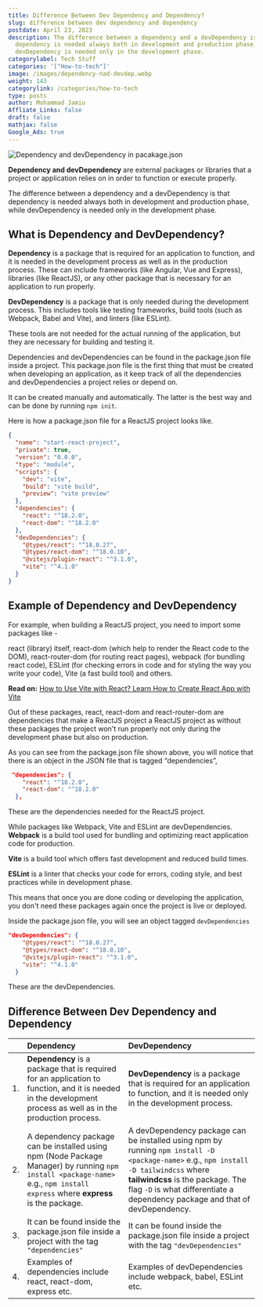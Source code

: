```yaml
---
title: Difference Between Dev Dependency and Dependency?
slug: difference between dev dependency and dependency
postdate: April 23, 2023
description: The difference between a dependency and a devDependency is that
  dependency is needed always both in development and production phase, while
  devDependency is needed only in the development phase.
categorylabel: Tech Stuff
categories: '["How-to-tech"]'
image: /images/dependency-nad-devdep.webp
weight: 143
categorylink: /categories/how-to-tech
type: posts
author: Mohammad Jamiu
Affliate_Links: false
draft: false
mathjax: false
Google_Ads: true
---
```


![Dependency and devDependency in pacakage.json](/images/dependency-nad-devdep.webp "Dependency and devDependency")

**Dependency and devDependency** are external packages or libraries that a project or application relies on in order to function or execute properly.

The difference between a dependency and a devDependency is that dependency is needed always both in development and production phase, while devDependency is needed only in the development phase.

## What is Dependency and DevDependency?

**Dependency** is a package that is required for an application to function, and it is needed in the development process as well as in the production process. These can include frameworks (like Angular, Vue and Express), libraries (like ReactJS), or any other package that is necessary for an application to run properly.

**DevDependency** is a package that is only needed during the development process. This includes tools like testing frameworks, build tools (such as Webpack, Babel and Vite), and linters (like ESLint).

These tools are not needed for the actual running of the application, but they are necessary for building and testing it.

Dependencies and devDependencies can be found in the package.json file inside a project. This package.json file is the first thing that must be created when developing an application, as it keep track of all the dependencies and devDependencies a project relies or depend on.

It can be created manually and automatically. The latter is the best way and can be done by running `npm init`.

Here is how a package.json file for a ReactJS project looks like.

```json
{
  "name": "start-react-project",
  "private": true,
  "version": "0.0.0",
  "type": "module",
  "scripts": {
    "dev": "vite",
    "build": "vite build",
    "preview": "vite preview"
  },
  "dependencies": {
    "react": "^18.2.0",
    "react-dom": "^18.2.0"
  },
  "devDependencies": {
    "@types/react": "^18.0.27",
    "@types/react-dom": "^18.0.10",
    "@vitejs/plugin-react": "^3.1.0",
    "vite": "^4.1.0"
  }
}
```

## Example of Dependency and DevDependency

For example, when building a ReactJS project, you need to import some packages like -

react (library) itself, react-dom (which help to render the React code to the DOM), react-router-dom (for routing react pages), webpack (for bundling react code), ESLint (for checking errors in code and for styling the way you write your code), Vite (a fast build tool) and others.

**Read on:** [How to Use Vite with React? Learn How to Create React App with Vite](/how-to-tech/how-to-use-vite-with-react/)

Out of these packages, react, react-dom and react-router-dom are dependencies that make a ReactJS project a ReactJS project as without these packages the project won't run properly not only during the development phase but also on production.

As you can see from the package.json file shown above, you will notice that there is an object in the JSON file that is tagged “dependencies”,

```json
 "dependencies": {
    "react": "^18.2.0",
    "react-dom": "^18.2.0"
  },
```

These are the dependencies needed for the ReactJS project.

While packages like Webpack, Vite and ESLint are devDependencies. **Webpack** is a build tool used for bundling and optimizing react application code for production.

**Vite** is a build tool which offers fast development and reduced build times.

**ESLint** is a linter that checks your code for errors, coding style, and best practices while in development phase.

This means that once you are done coding or developing the application, you don't need these packages again once the project is live or deployed.

Inside the package.json file, you will see an object tagged `devDependencies`

```json
"devDependencies": {
    "@types/react": "^18.0.27",
    "@types/react-dom": "^18.0.10",
    "@vitejs/plugin-react": "^3.1.0",
    "vite": "^4.1.0"
  }
```

These are the devDependencies.

## Difference Between Dev Dependency and Dependency

|     | Dependency                                                                                                                                                                   | DevDependency                                                                                                                                                                                                                                              |
| :-- | :--------------------------------------------------------------------------------------------------------------------------------------------------------------------------- | :--------------------------------------------------------------------------------------------------------------------------------------------------------------------------------------------------------------------------------------------------------- |
| 1.  | **Dependency** is a package that is required for an application to function, and it is needed in the development process as well as in the production process.               | **DevDependency** is a package that is required for an application to function, and it is needed only in the development process.                                                                                                                          |
| 2.  | A dependency package can be installed using npm (Node Package Manager) by running `npm install <package-name>` e.g., `npm install express` where **express** is the package. | A devDependency package can be installed using npm by running `npm install -D <package-name>` e.g., `npm install -D tailwindcss` where **tailwindcss** is the package. The flag `-D` is what differentiate a dependency package and that of devDependency. |
| 3.  | It can be found inside the package.json file inside a project with the tag `"dependencies"`                                                                                  | It can be found inside the package.json file inside a project with the tag `"devDependencies"`                                                                                                                                                             |
| 4.  | Examples of dependencies include react, react-dom, express etc.                                                                                                              | Examples of devDependencies include webpack, babel, ESLint etc.                                                                                                                                                                                            |
